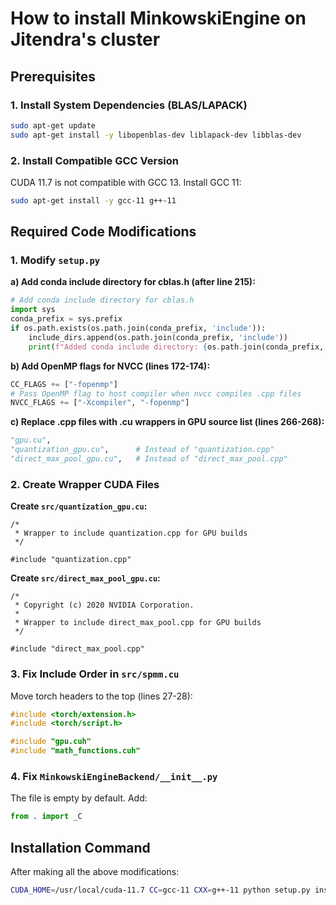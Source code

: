 # How to install MinkowskiEngine on Jitendra's cluster

## Prerequisites

### 1. Install System Dependencies (BLAS/LAPACK)
```bash
sudo apt-get update
sudo apt-get install -y libopenblas-dev liblapack-dev libblas-dev
```

### 2. Install Compatible GCC Version
CUDA 11.7 is not compatible with GCC 13. Install GCC 11:
```bash
sudo apt-get install -y gcc-11 g++-11
```

## Required Code Modifications

### 1. Modify `setup.py`

**a) Add conda include directory for cblas.h (after line 215):**
```python
# Add conda include directory for cblas.h
import sys
conda_prefix = sys.prefix
if os.path.exists(os.path.join(conda_prefix, 'include')):
    include_dirs.append(os.path.join(conda_prefix, 'include'))
    print(f"Added conda include directory: {os.path.join(conda_prefix, 'include')}")
```

**b) Add OpenMP flags for NVCC (lines 172-174):**
```python
CC_FLAGS += ["-fopenmp"]
# Pass OpenMP flag to host compiler when nvcc compiles .cpp files
NVCC_FLAGS += ["-Xcompiler", "-fopenmp"]
```

**c) Replace .cpp files with .cu wrappers in GPU source list (lines 266-268):**
```python
"gpu.cu",
"quantization_gpu.cu",      # Instead of "quantization.cpp"
"direct_max_pool_gpu.cu",   # Instead of "direct_max_pool.cpp"
```

### 2. Create Wrapper CUDA Files

**Create `src/quantization_gpu.cu`:**
```cuda
/*
 * Wrapper to include quantization.cpp for GPU builds
 */

#include "quantization.cpp"
```

**Create `src/direct_max_pool_gpu.cu`:**
```cuda
/*
 * Copyright (c) 2020 NVIDIA Corporation.
 * 
 * Wrapper to include direct_max_pool.cpp for GPU builds
 */

#include "direct_max_pool.cpp"
```

### 3. Fix Include Order in `src/spmm.cu`

Move torch headers to the top (lines 27-28):
```cpp
#include <torch/extension.h>
#include <torch/script.h>

#include "gpu.cuh"
#include "math_functions.cuh"
```

### 4. Fix `MinkowskiEngineBackend/__init__.py`

The file is empty by default. Add:
```python
from . import _C
```

## Installation Command

After making all the above modifications:

```bash
CUDA_HOME=/usr/local/cuda-11.7 CC=gcc-11 CXX=g++-11 python setup.py install --user --cuda_home=/usr/local/cuda-11.7 --blas=openblas
```